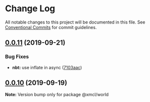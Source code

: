 # Change Log

All notable changes to this project will be documented in this file.
See [Conventional Commits](https://conventionalcommits.org) for commit guidelines.

## [0.0.11](https://github.com/ci010/ts-minecraft/compare/@xmcl/world@0.0.10...@xmcl/world@0.0.11) (2019-09-21)


### Bug Fixes

* **nbt:** use inflate in async ([7103aac](https://github.com/ci010/ts-minecraft/commit/7103aac))





## [0.0.10](https://github.com/ci010/ts-minecraft/compare/@xmcl/world@0.0.9...@xmcl/world@0.0.10) (2019-09-19)

**Note:** Version bump only for package @xmcl/world
